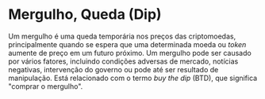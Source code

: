 # Mergulho, Queda (Dip)

Um mergulho é uma queda temporária nos preços das criptomoedas, principalmente quando se espera que uma determinada moeda ou _token_ aumente de preço em um futuro próximo. Um mergulho pode ser causado por vários fatores, incluindo condições adversas de mercado, notícias negativas, intervenção do governo ou pode até ser resultado de manipulação. Está relacionado com o termo _buy the dip_ (BTD), que significa "comprar o mergulho".
